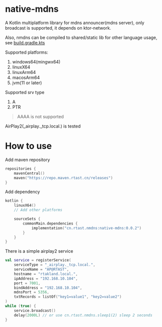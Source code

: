 # native-mdns

A Kotlin multiplatform library for mdns announcer(mdns server), only broadcast is supported, 
it depends on ktor-network.

Also, nmdns can be compiled to shared/static lib for other language usage, see [build.gradle.kts](build.gradle.kts)

Supported platforms:
1. windows64(mingwx64)
2. linuxX64
3. linuxArm64
4. macosArm64
5. jvm(11 or later)

Supported srv type
1. A
2. PTR

> AAAA is not supported

AirPlay2(_airplay._tcp.local.) is tested

# How to use

Add maven repository

```kotlin
repositories {
    mavenCentral()
    maven("https://repo.maven.rtast.cn/releases")
}
```

Add dependency

```kotlin
kotlin {
    linuxX64()
    // Add other platforms

    sourceSets {
        commonMain.dependencies {
            implementation("cn.rtast.nmdns:native-mdns:0.0.2")
        }
    }
}
```

There is a simple airplay2 service

```kotlin
val service = registerService(
    serviceType = "_airplay._tcp.local.",
    serviceName = "AP@RTAST",
    hostname = "rtakland.local.",
    ipAddress = "192.168.10.104",
    port = 7001,
    bindAddress = "192.168.10.104",
    mdnsPort = 5356,
    txtRecords = listOf("key1=value1", "key2=value2")
)
while (true) {
    service.broadcast()
    delay(2000L) // or use cn.rtast.nmdns.sleep1(2) sleep 2 seconds
}
```